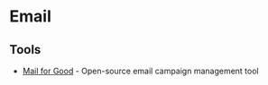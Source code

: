# Email

## Tools
* [Mail for Good](https://github.com/freeCodeCamp/mail-for-good) - Open-source email campaign management tool
